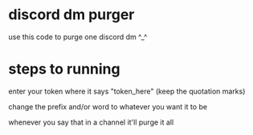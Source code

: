 # discord dm purger
use this code to purge one discord dm ^_^
# steps to running
enter your token where it says "token_here" (keep the quotation marks)

change the prefix and/or word to whatever you want it to be

whenever you say that in a channel it'll purge it all
